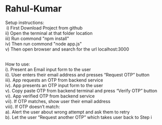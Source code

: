 # Rahul-Kumar
Setup instructions: <br />
  &nbsp;i) First Download Project from github <br />
  ii) Open the terminal at that folder location <br />
  iii) Run commond "npm install" <br />
  iv) Then run commond "node app.js" <br />
  v) Then open browser and search for the url localhost:3000 <br /> <br />
  
How to use: <br />
    i). Present an Email input form to the user <br />
    ii). User enters their email address and presses “Request OTP” button <br />
    iii). App requests an OTP from backend service <br />
    iv). App presents an OTP input form to the user <br />
    v). Copy paste OTP from backend terminal and press “Verify OTP” button <br />
    vi). App verified OTP from backend service <br />
    vii). If OTP matches, show user their email address <br />
    viii). If OTP doesn’t match: <br />
      a). Alert the user about wrong attempt and ask them to retry <br />
      b). Let the user “Request another OTP” which takes user back to Step i <br />
